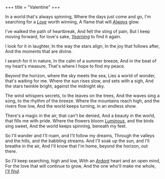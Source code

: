 +++
title = "Valentine"
+++

In a world that's always spinning,
Where the days just come and go,
I'm searching for a *[Love](/love)* worth winning,
A flame that will *[Always](/always)* glow.

I've walked the path of heartbreak,
And felt the sting of pain,
But I keep moving forward, for love's sake,
*[Yearning](/yearning)* to find it again.

I look for it in laughter,
In the way the stars align,
In the joy that follows after,
And the moments that are divine.

I search for it in nature,
In the calm of a summer breeze,
And in the beat of my heart's measure,
That's where I hope to find my peace.

Beyond the horizon, where the sky meets the sea,
Lies a world of wonder, that's waiting for me.
Where the sun rises slow, and sets with a sigh,
And the stars twinkle bright, against the midnight sky.

The wind whispers secrets, to the leaves on the trees,
And the waves sing a song, to the rhythm of the breeze.
Where the mountains reach high, and the rivers flow low,
And the world keeps turning, in an endless show.

There's a magic in the air, that can't be denied,
And a beauty in the world, that fills me with pride.
Where the flowers bloom *[Luminous](/luminous)*, and the birds sing sweet,
And the world keeps spinning, beneath my feet.

So I'll wander and I'll roam, and I'll follow my dreams,
Through the valleys and the hills, and the babbling streams.
And I'll soak up the sun, and I'll breathe in the air,
And I'll know that I'm home, beyond the horizon, out there.


So I'll keep searching, high and low,
With an *[Ardent](/ardent)* heart and an open mind,
For the love that will continue to grow,
And the one who'll make me whole, *[I'll find]("https://youtu.be/A8ZZbxTxoq8")*.




